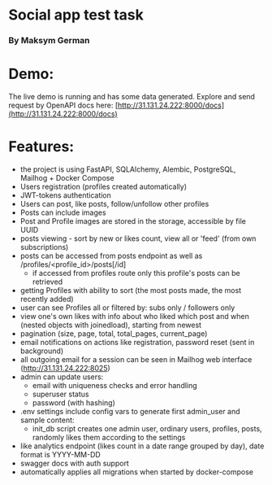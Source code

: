 # Social app test task

### By Maksym German

# Demo:
The live demo is running and has some data generated.
Explore and send request by OpenAPI docs here:
[http://31.131.24.222:8000/docs](http://31.131.24.222:8000/docs)


# Features:

- the project is using FastAPI, SQLAlchemy, Alembic, PostgreSQL, Mailhog + Docker Compose
- Users registration (profiles created automatically)
- JWT-tokens authentication
- Users can post, like posts, follow/unfollow other profiles
- Posts can include images
- Post and Profile images are stored in the storage, accessible by file UUID
- posts viewing - sort by new or likes count, view all or 'feed' (from own subscriptions)
- posts can be accessed from posts endpoint as well as /profiles/<profile_id>/posts[/id]
    - if accessed from profiles route only this profile's posts can be retrieved
- getting Profiles with ability to sort (the most posts made, the most recently added)
- user can see Profiles all or filtered by: subs only / followers only
- view one's own likes with info about who liked which post and when (nested objects with joinedload), starting from newest
- pagination (size, page, total, total_pages, current_page)
- email notifications on actions like registration, password reset (sent in background)
- all outgoing email for a session can be seen in Mailhog web interface (http://31.131.24.222:8025)
- admin can update users: 
    - email with uniqueness checks and error handling
    - superuser status
    - password (with hashing)
- .env settings include config vars to generate first admin_user and sample content:
    - init_db script creates one admin user, ordinary users, profiles, posts, randomly likes them according to the settings
- like analytics endpoint (likes count in a date range grouped by day), date format is YYYY-MM-DD
- swagger docs with auth support
- automatically applies all migrations when started by docker-compose